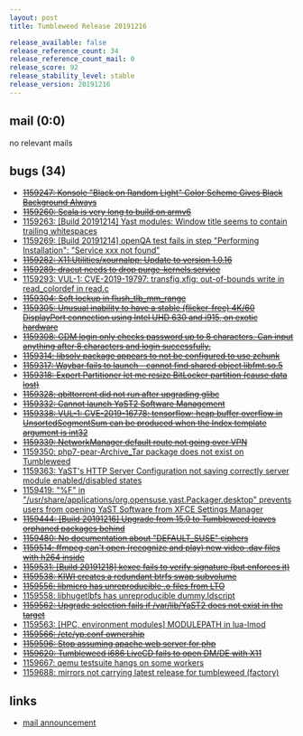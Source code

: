 ```yaml
---
layout: post
title: Tumbleweed Release 20191216

release_available: false
release_reference_count: 34
release_reference_count_mail: 0
release_score: 92
release_stability_level: stable
release_version: 20191216
---
```


## mail (0:0)

no relevant mails

## bugs (34)

<!--more-->

- ~~[1159247: Konsole "Black on Random Light" Color Scheme Gives Black Background Always](https://bugzilla.opensuse.org/show_bug.cgi?id=1159247)~~
- ~~[1159260: Scala is very long to build on armv6](https://bugzilla.opensuse.org/show_bug.cgi?id=1159260)~~
- [1159263: \[Build 20191214\] Yast modules: Window title seems to contain trailing whitespaces](https://bugzilla.opensuse.org/show_bug.cgi?id=1159263)
- [1159269: \[Build 20191214\] openQA test fails in step "Performing Installation": "Service xxx not found"](https://bugzilla.opensuse.org/show_bug.cgi?id=1159269)
- ~~[1159282: X11:Utilities/xournalpp: Update to version 1.0.16](https://bugzilla.opensuse.org/show_bug.cgi?id=1159282)~~
- ~~[1159289: dracut needs to drop purge-kernels.service](https://bugzilla.opensuse.org/show_bug.cgi?id=1159289)~~
- [1159293: VUL-1: CVE-2019-19797: transfig,xfig: out-of-bounds write in read_colordef in read.c](https://bugzilla.opensuse.org/show_bug.cgi?id=1159293)
- ~~[1159304: Soft lockup in flush_tlb_mm_range](https://bugzilla.opensuse.org/show_bug.cgi?id=1159304)~~
- ~~[1159305: Unusual inability to have a stable (flicker-free) 4K/60 DisplayPort connection using Intel UHD 630 and i915, on exotic hardware](https://bugzilla.opensuse.org/show_bug.cgi?id=1159305)~~
- ~~[1159308: GDM login only checks password up to 8 characters.  Can input anything after 8 characters and login successfully.](https://bugzilla.opensuse.org/show_bug.cgi?id=1159308)~~
- ~~[1159314: libsolv package appears to not be configured to use zchunk](https://bugzilla.opensuse.org/show_bug.cgi?id=1159314)~~
- ~~[1159317: Waybar fails to launch - cannot find shared object libfmt.so.5](https://bugzilla.opensuse.org/show_bug.cgi?id=1159317)~~
- ~~[1159318: Expert Partitioner let me resize BitLocker partition (cause data lost)](https://bugzilla.opensuse.org/show_bug.cgi?id=1159318)~~
- ~~[1159328: qbittorrent did not run after upgrading glibc](https://bugzilla.opensuse.org/show_bug.cgi?id=1159328)~~
- ~~[1159332: Cannot launch YaST2 Software Management](https://bugzilla.opensuse.org/show_bug.cgi?id=1159332)~~
- ~~[1159338: VUL-1: CVE-2019-16778: tensorflow: heap buffer overflow in UnsortedSegmentSum can be produced when the Index template argument is int32](https://bugzilla.opensuse.org/show_bug.cgi?id=1159338)~~
- ~~[1159339: NetworkManager default route not going over VPN](https://bugzilla.opensuse.org/show_bug.cgi?id=1159339)~~
- [1159350: php7-pear-Archive_Tar package does not exist on Tumbleweed](https://bugzilla.opensuse.org/show_bug.cgi?id=1159350)
- [1159363: YaST's HTTP Server Configuration not saving correctly server module enabled/disabled states](https://bugzilla.opensuse.org/show_bug.cgi?id=1159363)
- [1159419: "%F" in "/usr/share/applications/org.opensuse.yast.Packager.desktop" prevents users from opening YaST Software from XFCE Settings Manager](https://bugzilla.opensuse.org/show_bug.cgi?id=1159419)
- ~~[1159444: \[Build 20191216\] Upgrade from 15.0 to Tumbleweed leaves orphaned packages behind](https://bugzilla.opensuse.org/show_bug.cgi?id=1159444)~~
- ~~[1159480: No documentation about "DEFAULT_SUSE" ciphers](https://bugzilla.opensuse.org/show_bug.cgi?id=1159480)~~
- ~~[1159514: ffmpeg can't open (recognize and play) new video .dav files with h264 inside](https://bugzilla.opensuse.org/show_bug.cgi?id=1159514)~~
- ~~[1159531: \[Build 20191218\] kexec fails to verify signature (but enforces it)](https://bugzilla.opensuse.org/show_bug.cgi?id=1159531)~~
- ~~[1159538: KIWI creates a   redundant btrfs swap subvolume](https://bugzilla.opensuse.org/show_bug.cgi?id=1159538)~~
- ~~[1159556: libmicro has unreproducible .o files from LTO](https://bugzilla.opensuse.org/show_bug.cgi?id=1159556)~~
- [1159558: libhugetlbfs has unreproducible dummy.ldscript](https://bugzilla.opensuse.org/show_bug.cgi?id=1159558)
- ~~[1159562: Upgrade selection fails if /var/lib/YaST2 does not exist in the target](https://bugzilla.opensuse.org/show_bug.cgi?id=1159562)~~
- [1159563: \[HPC, environment modules\]  MODULEPATH in lua-lmod](https://bugzilla.opensuse.org/show_bug.cgi?id=1159563)
- ~~[1159566: /etc/yp.conf ownership](https://bugzilla.opensuse.org/show_bug.cgi?id=1159566)~~
- ~~[1159596: Stop assuming apache web server for php](https://bugzilla.opensuse.org/show_bug.cgi?id=1159596)~~
- ~~[1159620: Tumbleweed i686 LiveCD fails to open DM/DE with X11](https://bugzilla.opensuse.org/show_bug.cgi?id=1159620)~~
- [1159667: qemu testsuite hangs on some workers](https://bugzilla.opensuse.org/show_bug.cgi?id=1159667)
- [1159688: mirrors not carrying latest release for tumbleweed (factory)](https://bugzilla.opensuse.org/show_bug.cgi?id=1159688)



## links

- [mail announcement](https://lists.opensuse.org/opensuse-factory/2019-12/msg00119.html)
